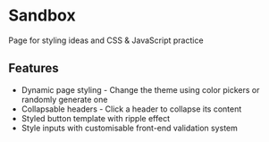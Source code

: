 # Sandbox
Page for styling ideas and CSS &amp; JavaScript practice

## Features
* Dynamic page styling - Change the theme using color pickers or randomly generate one
* Collapsable headers - Click a header to collapse its content
* Styled button template with ripple effect
* Style inputs with customisable front-end validation system

